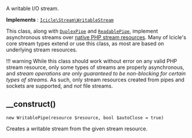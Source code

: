 A writable I/O stream.

**Implements**
:   [`Icicle\Stream\WritableStream`](WritableStream.md)

This class, along with [`DuplexPipe`](Pipe.DuplexPipe.md) and [`ReadablePipe`](Pipe.ReadablePipe.md), implement asynchronous streams over [native PHP stream resources](http://php.net/manual/en/book.stream.php). Many of Icicle's core stream types extend or use this class, as most are based on underlying stream resources.

!!! warning
    While this class should work without error on any valid PHP stream resource, only some types of streams are properly asynchronous, and *stream operations are only guaranteed to be non-blocking for certain types of streams*. As such, only stream resources created from pipes and sockets are supported, and *not* file streams.


## __construct()

    new WritablePipe(resource $resource, bool $autoClose = true)

Creates a writable stream from the given stream resource.
